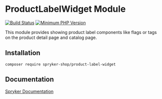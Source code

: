 # ProductLabelWidget Module
[![Build Status](https://travis-ci.org/spryker-shop/product-label-widget.svg)](https://travis-ci.org/spryker-shop/product-label-widget)
[![Minimum PHP Version](https://img.shields.io/badge/php-%3E%3D%207.3-8892BF.svg)](https://php.net/)

This module provides showing product label components like flags or tags on the product detail page and catalog page.

## Installation

```
composer require spryker-shop/product-label-widget
```

## Documentation

[Spryker Documentation](https://academy.spryker.com)
